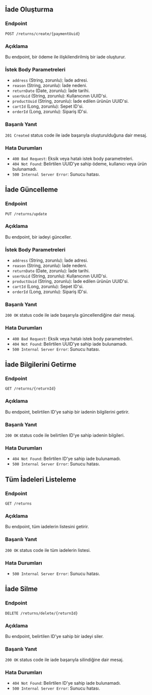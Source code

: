 ## İade Oluşturma

### Endpoint
`POST /returns/create/{paymentUuid}`

### Açıklama
Bu endpoint, bir ödeme ile ilişkilendirilmiş bir iade oluşturur.

### İstek Body Parametreleri
- `address` (String, zorunlu): İade adresi.
- `reason` (String, zorunlu): İade nedeni.
- `returnDate` (Date, zorunlu): İade tarihi.
- `userUuid` (String, zorunlu): Kullanıcının UUID'si.
- `productUuid` (String, zorunlu): İade edilen ürünün UUID'si.
- `cartId` (Long, zorunlu): Sepet ID'si.
- `orderId` (Long, zorunlu): Sipariş ID'si.

### Başarılı Yanıt
`201 Created` status code ile iade başarıyla oluşturulduğuna dair mesaj.

### Hata Durumları
- `400 Bad Request`: Eksik veya hatalı istek body parametreleri.
- `404 Not Found`: Belirtilen UUID'ye sahip ödeme, kullanıcı veya ürün bulunamadı.
- `500 Internal Server Error`: Sunucu hatası.

## İade Güncelleme

### Endpoint
`PUT /returns/update`

### Açıklama
Bu endpoint, bir iadeyi günceller.

### İstek Body Parametreleri
- `address` (String, zorunlu): İade adresi.
- `reason` (String, zorunlu): İade nedeni.
- `returnDate` (Date, zorunlu): İade tarihi.
- `userUuid` (String, zorunlu): Kullanıcının UUID'si.
- `productUuid` (String, zorunlu): İade edilen ürünün UUID'si.
- `cartId` (Long, zorunlu): Sepet ID'si.
- `orderId` (Long, zorunlu): Sipariş ID'si.

### Başarılı Yanıt
`200 OK` status code ile iade başarıyla güncellendiğine dair mesaj.

### Hata Durumları
- `400 Bad Request`: Eksik veya hatalı istek body parametreleri.
- `404 Not Found`: Belirtilen UUID'ye sahip iade bulunamadı.
- `500 Internal Server Error`: Sunucu hatası.

## İade Bilgilerini Getirme

### Endpoint
`GET /returns/{returnId}`

### Açıklama
Bu endpoint, belirtilen ID'ye sahip bir iadenin bilgilerini getirir.

### Başarılı Yanıt
`200 OK` status code ile belirtilen ID'ye sahip iadenin bilgileri.

### Hata Durumları
- `404 Not Found`: Belirtilen ID'ye sahip iade bulunamadı.
- `500 Internal Server Error`: Sunucu hatası.

## Tüm İadeleri Listeleme

### Endpoint
`GET /returns`

### Açıklama
Bu endpoint, tüm iadelerin listesini getirir.

### Başarılı Yanıt
`200 OK` status code ile tüm iadelerin listesi.

### Hata Durumları
- `500 Internal Server Error`: Sunucu hatası.

## İade Silme

### Endpoint
`DELETE /returns/delete/{returnId}`

### Açıklama
Bu endpoint, belirtilen ID'ye sahip bir iadeyi siler.

### Başarılı Yanıt
`200 OK` status code ile iade başarıyla silindiğine dair mesaj.

### Hata Durumları
- `404 Not Found`: Belirtilen ID'ye sahip iade bulunamadı.
- `500 Internal Server Error`: Sunucu hatası.
